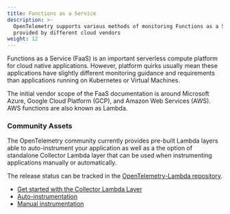 ```yaml
---
title: Functions as a Service
description: >-
  OpenTelemetry supports various methods of monitoring Functions as a Service
  provided by different cloud vendors
weight: 12
---
```


Functions as a Service (FaaS) is an important serverless compute platform for
cloud native applications. However, platform quirks usually mean these
applications have slightly different monitoring guidance and requirements than
applications running on Kubernetes or Virtual Machines.

The initial vendor scope of the FaaS documentation is around Microsoft Azure, Google Cloud Platform (GCP), and Amazon Web Services (AWS). AWS functions are also known as Lambda.

### Community Assets

The OpenTelemetry community currently provides pre-built Lambda layers able to auto-instrument
your application as well as a the option of standalone Collector Lambda layer
that can be used when instrumenting applications manually or automatically.

The release status can be tracked in the
[OpenTelemetry-Lambda repository](https://github.com/open-telemetry/opentelemetry-lambda).

- [Get started with the Collector Lambda Layer](./lambda-collector)
- [Auto-instrumentation](./lambda-auto-instrument)
- [Manual instrumentation](./lambda-manual-instrument)
